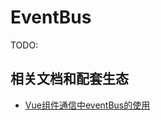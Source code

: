 # EventBus
TODO:
## 相关文档和配套生态

- <a href="https://segmentfault.com/a/1190000013636153" target = "_blank">Vue组件通信中eventBus的使用</a>
